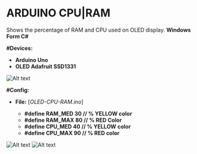# ARDUINO CPU|RAM

Shows the percentage of RAM and CPU used on OLED display.
**Windows Form C#**

**#Devices:** 
  - **Arduino Uno**
  - **OLED Adafruit SSD1331**

![Alt text](https://raw.githubusercontent.com/rafaelhelizio/ARDUINO_CPU-RAM/master/schema_arduino_oled_adafruit_1331.jpg "Schema")

**#Config:**
  - **File:** [*OLED-CPU-RAM.ino*]
  
     - **#define RAM_MED 30 // % YELLOW color** 
     - **#define RAM_MAX 80 // % RED Color** 
     - **#define CPU_MED 40 // % YELLOW color** 
     - **#define CPU_MAX 90 // % RED color** 
  
![Alt text](https://raw.githubusercontent.com/rafaelhelizio/ARDUINO_CPU-RAM/master/oled_cpu_ram_1.jpg "OLED Display")
![Alt text](https://raw.githubusercontent.com/rafaelhelizio/ARDUINO_CPU-RAM/master/oled_cpu_ram_2.jpg "OLED Display + Arduino Uno")

